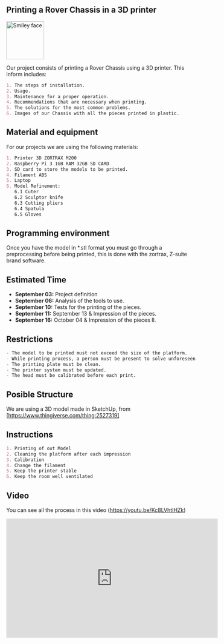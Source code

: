## Printing a Rover Chassis in a 3D printer

 <img src="https://es.overleaf.com/6766288292jckqwvfnsmxj" alt="Smiley face" height="100" width="100"> 

Our project consists of printing a Rover Chassis using a 3D printer. This inform includes:

```markdown
1. The steps of installation.
2. Usage.
3. Maintenance for a proper operation.
4. Recommendations that are necessary when printing.
5. The solutions for the most common problems.
6. Images of our Chassis with all the pieces printed in plastic.
```
## Material and equipment
For our projects we are using the following materials:

```markdown
1. Printer 3D ZORTRAX M200
2. Raspberry Pi 3 1GB RAM 32GB SD CARD
3. SD card to store the models to be printed.
4. Filament ABS
5. Laptop    
6. Model Refinement:
   6.1 Cuter
   6.2 Sculptor knife
   6.3 Cutting pliers
   6.4 Spatula
   6.5 Gloves
```

## Programming environment
Once you have the model in *.stl format you must go through a preprocessing before being printed, this is done with the zortrax, Z-suite brand software.

## Estimated Time


- **September 03:**  Project definition 
- **September 06:**  Analysis of the tools to use.
- **September 10:**  Tests for the printing of the pieces.
- **September 11:**  September 13   & Impression of the pieces.
- **September 16:**  October 04  & Impression of the pieces II.


## Restrictions

```markdown
- The model to be printed must not exceed the size of the platform.
- While printing process, a person must be present to solve unforeseen events.
- The printing plate must be clean.
- The printer system must be updated.
- The head must be calibrated before each print.
```

## Posible Structure

We are using a 3D model made in SketchUp, from [https://www.thingiverse.com/thing:2527319]


## Instructions

```markdown
1. Printing of out Model
2. Cleaning the platform after each impression
3. Calibration
4. Change the filament
5. Keep the printer stable
6. Keep the room well ventilated
```

## Video

You can see all the process in this video (https://youtu.be/Kc8LVhtIHZk)
<iframe width="560" height="315" src="https://www.youtube.com/embed/Kc8LVhtIHZk" frameborder="0" allow="accelerometer; autoplay; encrypted-media; gyroscope; picture-in-picture" allowfullscreen></iframe>
